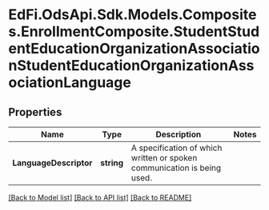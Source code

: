 # EdFi.OdsApi.Sdk.Models.Composites.EnrollmentComposite.StudentStudentEducationOrganizationAssociationStudentEducationOrganizationAssociationLanguage
## Properties

Name | Type | Description | Notes
------------ | ------------- | ------------- | -------------
**LanguageDescriptor** | **string** | A specification of which written or spoken communication is being used. | 

[[Back to Model list]](../README.md#documentation-for-models) [[Back to API list]](../README.md#documentation-for-api-endpoints) [[Back to README]](../README.md)

